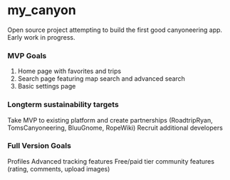 # my_canyon
Open source project attempting to build the first good canyoneering app. Early work in progress.
### MVP Goals
1. Home page with favorites and trips
2. Search page featuring map search and advanced search
3. Basic settings page

### Longterm sustainability targets
Take MVP to existing platform and create partnerships (RoadtripRyan, TomsCanyoneering, BluuGnome, RopeWiki)
Recruit additional developers


### Full Version Goals
Profiles
Advanced tracking features
Free/paid tier
community features (rating, comments, upload images)
